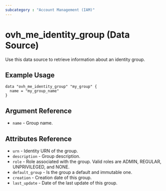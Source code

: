 ```yaml
---
subcategory : "Account Management (IAM)"
---
```


# ovh_me_identity_group (Data Source)

Use this data source to retrieve information about an identity group.

## Example Usage

```hcl
data "ovh_me_identity_group" "my_group" {
  name = "my_group_name"
}
```

## Argument Reference

* `name` - Group name.

## Attributes Reference

* `urn` - Identity URN of the group.
* `description` - Group description.
* `role` - Role associated with the group. Valid roles are ADMIN, REGULAR, UNPRIVILEGED, and NONE.
* `default_group` - Is the group a default and immutable one.
* `creation` - Creation date of this group.
* `last_update` - Date of the last update of this group.
